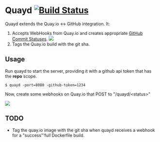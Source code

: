 # Quayd [![Build Status](https://travis-ci.org/remind101/quayd.svg?branch=master)](https://travis-ci.org/remind101/quayd)

Quayd extends the Quay.io <-> GitHub integration. It:

1. Accepts WebHooks from Quay.io and creates appropriate [GitHub Commit Statuses](https://developer.github.com/v3/repos/statuses/).
   ![](https://s3.amazonaws.com/ejholmes.github.com/A72Nj.png)
2. Tags the Quay.io build with the git sha.

## Usage

Run quayd to start the server, providing it with a github api token that has the **repo** scope.

```console
$ quayd -port=8080 -github-token=1234
```

Now, create some webhooks on Quay.io that POST to "/quayd/\<status\>"

![](https://s3.amazonaws.com/ejholmes.github.com/0mIUw.png)

## TODO

* Tag the quay.io image with the git sha when quayd receives a webhook for a "success"'full Dockerfile build.
